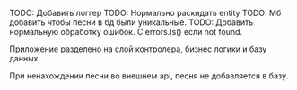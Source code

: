 TODO: Добавить логгер
TODO: Нормально раскидать entity
TODO: Мб добавить чтобы песни в бд были уникальные.
TODO: Добавить нормальную обработку ошибок. С errors.Is() если not found.

Приложение разделено на слой контролера, бизнес логики и базу данных.

При ненахождении песни во внешнем api, песня не добавляется в базу.